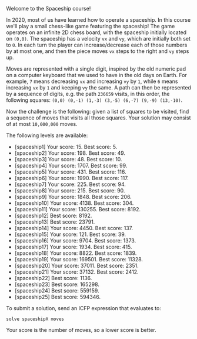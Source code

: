 Welcome to the Spaceship course!

In 2020, most of us have learned how to operate a spaceship. In this course we'll play a small chess-like game featuring the spaceship! The game operates on an infinite 2D chess board, with the spaceship initially located on `(0,0)`. The spaceship has a velocity `vx` and `vy`, which are initially both set to `0`. In each turn the player can increase/decrease each of those numbers by at most one, and then the piece moves `vx` steps to the right and `vy` steps up.

Moves are represented with a single digit, inspired by the old numeric pad on a computer keyboard that we used to have in the old days on Earth. For example, `7` means decreasing `vx` and increasing `vy` by `1`, while `6` means increasing `vx` by `1` and keeping `vy` the same. A path can then be represented by a sequence of digits, e.g. the path `236659` visits, in this order, the following squares: `(0,0) (0,-1) (1,-3) (3,-5) (6,-7) (9,-9) (13,-10)`.

Now the challenge is the following: given a list of squares to be visited, find a sequence of moves that visits all those squares. Your solution may consist of at most `10,000,000` moves.

The following levels are available:
* [spaceship1] Your score: 15. Best score: 5.
* [spaceship2] Your score: 198. Best score: 49.
* [spaceship3] Your score: 48. Best score: 10.
* [spaceship4] Your score: 1707. Best score: 99.
* [spaceship5] Your score: 431. Best score: 116.
* [spaceship6] Your score: 1990. Best score: 117.
* [spaceship7] Your score: 225. Best score: 94.
* [spaceship8] Your score: 215. Best score: 90.
* [spaceship9] Your score: 1848. Best score: 206.
* [spaceship10] Your score: 4138. Best score: 304.
* [spaceship11] Your score: 130255. Best score: 8192.
* [spaceship12] Best score: 8192.
* [spaceship13] Best score: 23791.
* [spaceship14] Your score: 4450. Best score: 137.
* [spaceship15] Your score: 121. Best score: 39.
* [spaceship16] Your score: 9704. Best score: 1373.
* [spaceship17] Your score: 1934. Best score: 415.
* [spaceship18] Your score: 8822. Best score: 1839.
* [spaceship19] Your score: 169501. Best score: 11328.
* [spaceship20] Your score: 37011. Best score: 2351.
* [spaceship21] Your score: 37132. Best score: 2412.
* [spaceship22] Best score: 1136.
* [spaceship23] Best score: 165298.
* [spaceship24] Best score: 559159.
* [spaceship25] Best score: 594346.

To submit a solution, send an ICFP expression that evaluates to:

```
solve spaceshipX moves
```

Your score is the number of moves, so a lower score is better.

